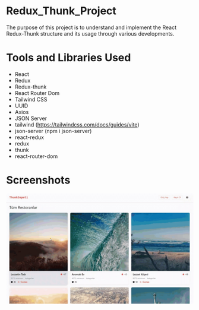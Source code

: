 # Redux_Thunk_Project

The purpose of this project is to understand and implement the React Redux-Thunk structure and its usage through various developments.

# Tools and Libraries Used

- React
- Redux
- Redux-thunk
- React Router Dom
- Tailwind CSS
- UUID
- Axios
- JSON Server
- tailwind (https://tailwindcss.com/docs/guides/vite)
- json-server (npm i json-server)
- react-redux
- redux
- thunk
- react-router-dom 

# Screenshots

![](1.jpg)



